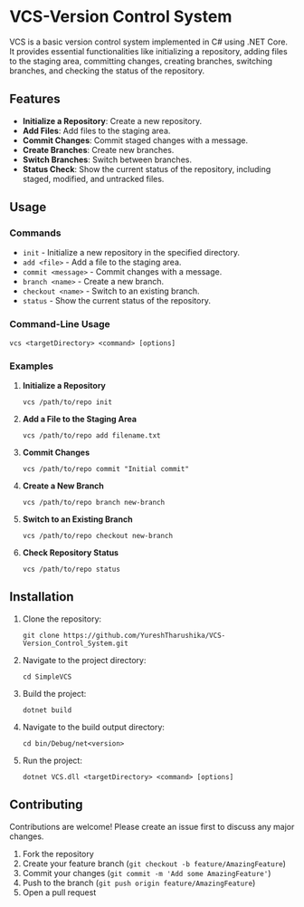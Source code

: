 VCS-Version Control System
=========

VCS is a basic version control system implemented in C# using .NET Core. It provides essential functionalities like initializing a repository, adding files to the staging area, committing changes, creating branches, switching branches, and checking the status of the repository.

Features
--------

-   **Initialize a Repository**: Create a new repository.
-   **Add Files**: Add files to the staging area.
-   **Commit Changes**: Commit staged changes with a message.
-   **Create Branches**: Create new branches.
-   **Switch Branches**: Switch between branches.
-   **Status Check**: Show the current status of the repository, including staged, modified, and untracked files.

Usage
-----

### Commands

-   `init` - Initialize a new repository in the specified directory.
-   `add <file>` - Add a file to the staging area.
-   `commit <message>` - Commit changes with a message.
-   `branch <name>` - Create a new branch.
-   `checkout <name>` - Switch to an existing branch.
-   `status` - Show the current status of the repository.

### Command-Line Usage

    vcs <targetDirectory> <command> [options]
    
### Examples

1. **Initialize a Repository**

    ```
    vcs /path/to/repo init
    ```

2. **Add a File to the Staging Area**

    ```
    vcs /path/to/repo add filename.txt
    ```

3. **Commit Changes**

    ```
    vcs /path/to/repo commit "Initial commit"
    ```

4. **Create a New Branch**

    ```
    vcs /path/to/repo branch new-branch
    ```

5. **Switch to an Existing Branch**

    ```
    vcs /path/to/repo checkout new-branch
    ```

6. **Check Repository Status**

    ```
    vcs /path/to/repo status
    ```

## Installation

1. Clone the repository:

    ```
    git clone https://github.com/YureshTharushika/VCS-Version_Control_System.git
    ```

2. Navigate to the project directory:

    ```
    cd SimpleVCS
    ```

3. Build the project:

    ```
    dotnet build
    ```

4. Navigate to the build output directory:

    ```
    cd bin/Debug/net<version>
    ```

5. Run the project:

    ```
    dotnet VCS.dll <targetDirectory> <command> [options]
    ```

## Contributing

Contributions are welcome! Please create an issue first to discuss any major changes.

1. Fork the repository
2. Create your feature branch (`git checkout -b feature/AmazingFeature`)
3. Commit your changes (`git commit -m 'Add some AmazingFeature'`)
4. Push to the branch (`git push origin feature/AmazingFeature`)
5. Open a pull request
